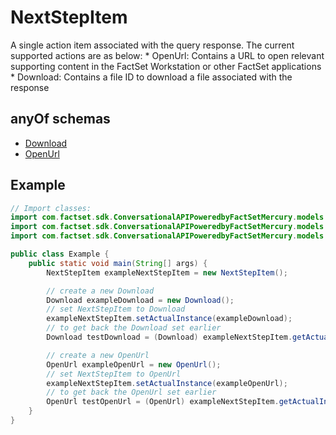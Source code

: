 

# NextStepItem

A single action item associated with the query response. The current supported actions are as below: * OpenUrl: Contains a URL to open relevant supporting content in the FactSet Workstation or other FactSet applications * Download: Contains a file ID to download a file associated with the response 

## anyOf schemas
* [Download](Download.md)
* [OpenUrl](OpenUrl.md)

## Example
```java
// Import classes:
import com.factset.sdk.ConversationalAPIPoweredbyFactSetMercury.models.NextStepItem;
import com.factset.sdk.ConversationalAPIPoweredbyFactSetMercury.models.Download;
import com.factset.sdk.ConversationalAPIPoweredbyFactSetMercury.models.OpenUrl;

public class Example {
    public static void main(String[] args) {
        NextStepItem exampleNextStepItem = new NextStepItem();

        // create a new Download
        Download exampleDownload = new Download();
        // set NextStepItem to Download
        exampleNextStepItem.setActualInstance(exampleDownload);
        // to get back the Download set earlier
        Download testDownload = (Download) exampleNextStepItem.getActualInstance();

        // create a new OpenUrl
        OpenUrl exampleOpenUrl = new OpenUrl();
        // set NextStepItem to OpenUrl
        exampleNextStepItem.setActualInstance(exampleOpenUrl);
        // to get back the OpenUrl set earlier
        OpenUrl testOpenUrl = (OpenUrl) exampleNextStepItem.getActualInstance();
    }
}
```


